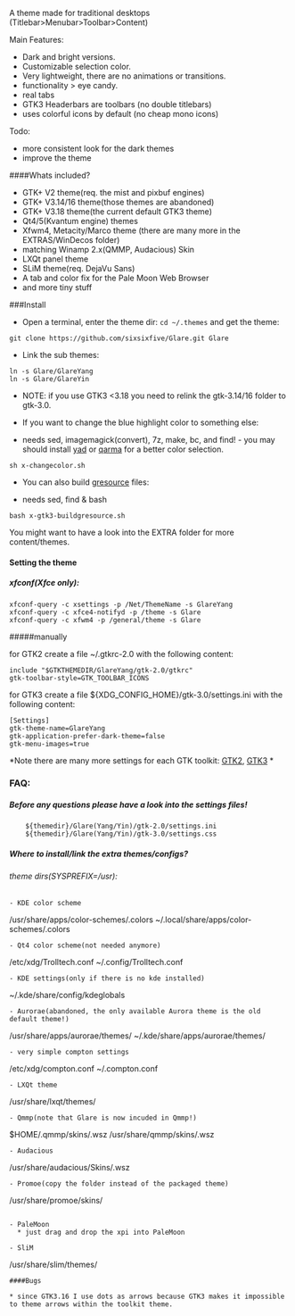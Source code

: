 A theme made for traditional desktops (Titlebar>Menubar>Toolbar>Content)

Main Features:

* Dark and bright versions.
* Customizable selection color.
* Very lightweight, there are no animations or transitions.
* functionality > eye candy.
* real tabs
* GTK3 Headerbars are toolbars (no double titlebars)
* uses colorful icons by default (no cheap mono icons)

Todo:

* more consistent look for the dark themes
* improve the theme

####Whats included?

* GTK+ V2 theme(req. the mist and pixbuf engines)
* GTK+ V3.14/16 theme(those themes are abandoned)
* GTK+ V3.18 theme(the current default GTK3 theme)
* Qt4/5(Kvantum engine) themes
* Xfwm4, Metacity/Marco theme (there are many more in the EXTRAS/WinDecos folder)
* matching Winamp 2.x(QMMP, Audacious) Skin
* LXQt panel theme
* SLiM theme(req. DejaVu Sans)
* A tab and color fix for the Pale Moon Web Browser
* and more tiny stuff

###Install

- Open a terminal, enter the theme dir: `cd ~/.themes` and get the theme: 

```
git clone https://github.com/sixsixfive/Glare.git Glare
```

- Link the sub themes:

```
ln -s Glare/GlareYang
ln -s Glare/GlareYin
```

* NOTE: if you use GTK3 <3.18 you need to relink the gtk-3.14/16 folder to gtk-3.0.

- If you want to change the blue highlight color to something else:

 * needs sed, imagemagick(convert), 7z, make, bc, and find! - you may should install [yad](http://sourceforge.net/projects/yad-dialog) or [qarma](https://github.com/luebking/qarma) for a better color selection.

```
sh x-changecolor.sh
```

- You can also build [gresource](https://developer.gnome.org/gio/stable/GResource.html#GResource.description) files:

 * needs sed, find & bash

```
bash x-gtk3-buildgresource.sh
```

You might want to have a look into the EXTRA folder for more content/themes.

#### Setting the theme
##### xfconf(Xfce only):

```
xfconf-query -c xsettings -p /Net/ThemeName -s GlareYang
xfconf-query -c xfce4-notifyd -p /theme -s Glare
xfconf-query -c xfwm4 -p /general/theme -s Glare
```
#####manually

for GTK2 create a file ~/.gtkrc-2.0 with the following content:

```
include "$GTKTHEMEDIR/GlareYang/gtk-2.0/gtkrc"
gtk-toolbar-style=GTK_TOOLBAR_ICONS
```

for GTK3 create a file ${XDG_CONFIG_HOME}/gtk-3.0/settings.ini with the following content:

```
[Settings]
gtk-theme-name=GlareYang
gtk-application-prefer-dark-theme=false
gtk-menu-images=true
```
*Note there are many more settings for each GTK toolkit: [GTK2](https://developer.gnome.org/gtk2/stable/GtkSettings.html#GtkSettings.properties), [GTK3](https://developer.gnome.org/gtk3/stable/GtkSettings.html#GtkSettings) *

### FAQ:

##### Before any questions please have a look into the settings files!

```
    ${themedir}/Glare(Yang/Yin)/gtk-2.0/settings.ini
    ${themedir}/Glare(Yang/Yin)/gtk-3.0/settings.css
```

##### Where to install/link the extra themes/configs?

###### theme dirs(SYSPREFIX=/usr):
```
- KDE color scheme

```
/usr/share/apps/color-schemes/<theme>.colors
~/.local/share/apps/color-schemes/<theme>.colors
```
- Qt4 color scheme(not needed anymore) 

```
/etc/xdg/Trolltech.conf
~/.config/Trolltech.conf
```
- KDE settings(only if there is no kde installed)

```
~/.kde/share/config/kdeglobals
```
- Aurorae(abandoned, the only available Aurora theme is the old default theme!)

```
/usr/share/apps/aurorae/themes/<themedir>
~/.kde/share/apps/aurorae/themes/<themedir>
```
- very simple compton settings

```
/etc/xdg/compton.conf
~/.compton.conf
```
- LXQt theme

```
/usr/share/lxqt/themes/<themedir>
```
- Qmmp(note that Glare is now incuded in Qmmp!)

```
$HOME/.qmmp/skins/<theme>.wsz
/usr/share/qmmp/skins/<theme>.wsz
```
- Audacious

```
/usr/share/audacious/Skins/<theme>.wsz
```
- Promoe(copy the folder instead of the packaged theme)

```
/usr/share/promoe/skins/<themedir>
```

- PaleMoon
  * just drag and drop the xpi into PaleMoon

- SliM

```
/usr/share/slim/themes/<themedir>
```
####Bugs

* since GTK3.16 I use dots as arrows because GTK3 makes it impossible to theme arrows within the toolkit theme.
